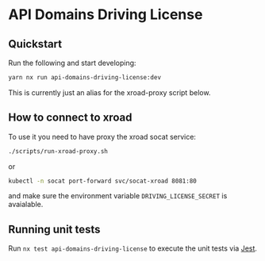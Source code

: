 # API Domains Driving License

## Quickstart

Run the following and start developing:

```bash
yarn nx run api-domains-driving-license:dev
```

This is currently just an alias for the xroad-proxy script below.

## How to connect to xroad

To use it you need to have proxy the xroad socat service:

```bash
./scripts/run-xroad-proxy.sh
```

or

```bash
kubectl -n socat port-forward svc/socat-xroad 8081:80
```

and make sure the environment variable `DRIVING_LICENSE_SECRET` is avaialable.

## Running unit tests

Run `nx test api-domains-driving-license` to execute the unit tests via
[Jest](https://jestjs.io).
